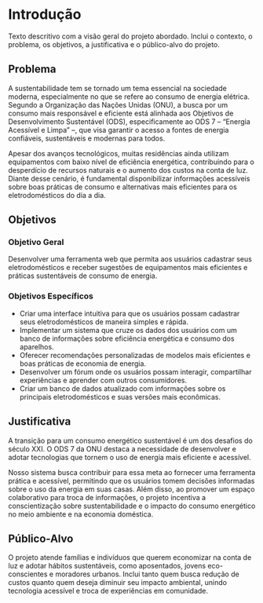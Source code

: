 # Introdução

Texto descritivo com a visão geral do projeto abordado. Inclui o contexto, o problema, os objetivos, a justificativa e o público-alvo do projeto.

## Problema
A sustentabilidade tem se tornado um tema essencial na sociedade moderna,
especialmente no que se refere ao consumo de energia elétrica. Segundo a Organização
das Nações Unidas (ONU), a busca por um consumo mais responsável e eficiente está
alinhada aos Objetivos de Desenvolvimento Sustentável (ODS), especificamente ao ODS
7 – “Energia Acessível e Limpa” –, que visa garantir o acesso a fontes de energia
confiáveis, sustentáveis e modernas para todos.

Apesar dos avanços tecnológicos, muitas residências ainda utilizam equipamentos com
baixo nível de eficiência energética, contribuindo para o desperdício de recursos naturais
e o aumento dos custos na conta de luz. Diante desse cenário, é fundamental
disponibilizar informações acessíveis sobre boas práticas de consumo e alternativas mais
eficientes para os eletrodomésticos do dia a dia.


## Objetivos

### Objetivo Geral
Desenvolver uma ferramenta web que permita aos usuários cadastrar seus
eletrodomésticos e receber sugestões de equipamentos mais eficientes e práticas
sustentáveis de consumo de energia.

### Objetivos Específicos
- Criar uma interface intuitiva para que os usuários possam cadastrar seus
eletrodomésticos de maneira simples e rápida.
- Implementar um sistema que cruze os dados dos usuários com um banco
de informações sobre eficiência energética e consumo dos aparelhos.
- Oferecer recomendações personalizadas de modelos mais eficientes e
boas práticas de economia de energia.
- Desenvolver um fórum onde os usuários possam interagir, compartilhar
experiências e aprender com outros consumidores.
- Criar um banco de dados atualizado com informações sobre os principais
eletrodomésticos e suas versões mais econômicas.

## Justificativa

A transição para um consumo energético sustentável é um dos desafios do século XXI. O
ODS 7 da ONU destaca a necessidade de desenvolver e adotar tecnologias que tornem o
uso de energia mais eficiente e acessível.

Nosso sistema busca contribuir para essa meta ao fornecer uma ferramenta prática e
acessível, permitindo que os usuários tomem decisões informadas sobre o uso da energia
em suas casas. Além disso, ao promover um espaço colaborativo para troca de
informações, o projeto incentiva a conscientização sobre sustentabilidade e o impacto do
consumo energético no meio ambiente e na economia doméstica.
## Público-Alvo

O projeto atende famílias e indivíduos que querem economizar na conta de luz e adotar hábitos sustentáveis, como aposentados, jovens eco-conscientes e moradores urbanos. Inclui tanto quem busca redução de custos quanto quem deseja diminuir seu impacto ambiental, unindo tecnologia acessível e troca de experiências em comunidade.
